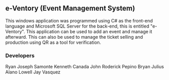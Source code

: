 ## e-Ventory (Event Management System)

This windows application was programmed using C# as the front-end language and Microsoft SQL Server for the back-end, this is entitled "e-Ventory". This application can be used to add an event and manage it afterward. This can also be used to manage the ticket selling and production using QR as a tool for verification.

### Developers

Ryan Joseph Samonte
Kenneth Canada
John Roderick Pepino
Bryan Julius Alano
Lowell Jay Vasquez
